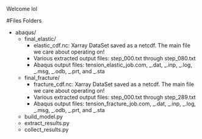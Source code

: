 Welcome lol

#Files
Folders
- abaqus/
    - final_elastic/
        - elastic_cdf.nc: Xarray DataSet saved as a netcdf. The main file we care about operating on!
        - Various extracted output files: step_000.txt through step_080.txt
        - Abaqus output files: tension_elastic_job.com, _.dat, _.inp, _.log, _.msg, _.odb, _.prt, and _.sta
    - final_fracture/ 
        - fracture_cdf.nc: Xarray DataSet saved as a netcdf. The main file we care about operating on!
        - Various extracted output files: step_000.txt through step_289.txt
        - Abaqus output files: tension_fracture_job.com, _.dat, _.inp, _.log, _.msg, _.odb, _.prt, and _.sta
    - build_model.py
    - extract_results.py
    - collect_results.py

